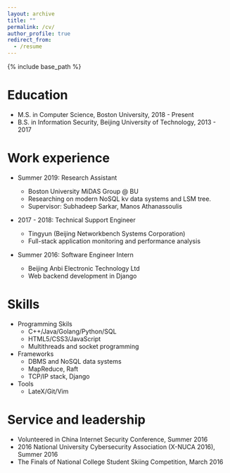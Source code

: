 ```yaml
---
layout: archive
title: ""
permalink: /cv/
author_profile: true
redirect_from:
  - /resume
---
```


{% include base_path %}

Education
======
* M.S. in Computer Science, Boston University, 2018 - Present
* B.S. in Information Security, Beijing University of Technology, 2013 - 2017

Work experience
======
* Summer 2019: Research Assistant
  * Boston University MiDAS Group @ BU
  * Researching on modern NoSQL kv data systems and LSM tree.
  * Supervisor: Subhadeep Sarkar, Manos Athanassoulis
  
* 2017 - 2018: Technical Support Engineer
  * Tingyun (Beijing Networkbench Systems Corporation)
  * Full-stack application monitoring and performance analysis
  
* Summer 2016: Software Engineer Intern
  * Beijing Anbi Electronic Technology Ltd
  * Web backend development in Django
  
Skills
======
* Programming Skils
  * C++/Java/Golang/Python/SQL
  * HTML5/CSS3/JavaScript
  * Multithreads and socket programming
* Frameworks
  * DBMS and NoSQL data systems
  * MapReduce, Raft
  * TCP/IP stack, Django
* Tools
  * LateX/Git/Vim
  
<!--
Publications
======
  <ul>{% for post in site.publications %}
    {% include archive-single-cv.html %}
  {% endfor %}</ul>
-->  
<!--  
Talks
======
  <ul>{% for post in site.talks %}
    {% include archive-single-talk-cv.html %}
  {% endfor %}</ul>
-->
<!--    
Teaching
======
  <ul>{% for post in site.teaching %}
    {% include archive-single-cv.html %}
  {% endfor %}</ul>
-->
  
Service and leadership
======
* Volunteered in China Internet Security Conference, Summer 2016
* 2016 National University Cybersecurity Association (X-NUCA 2016), Summer 2016
* The Finals of National College Student Skiing Competition, March 2016
